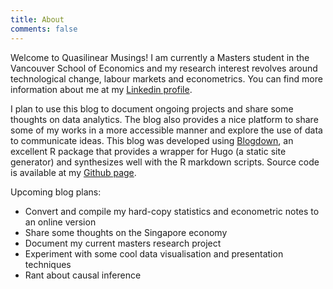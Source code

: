 ```yaml
---
title: About
comments: false
---
```


Welcome to Quasilinear Musings! I am currently a Masters student in the Vancouver School of Economics and my research interest revolves around technological change, labour markets and econometrics. You can find more information about me at my [Linkedin profile](https://www.linkedin.com/in/timothy-lin-0600ba141/). 

I plan to use this blog to document ongoing projects and share some thoughts on data analytics. The blog also provides a nice platform to share some of my works in a more accessible manner and explore the use of data to communicate ideas. This blog was developed using [Blogdown](https://github.com/rstudio/blogdown), an excellent R package that provides a wrapper for Hugo (a static site generator) and synthesizes well with the R markdown scripts. Source code is available at my [Github page](https://github.com/timlrx/timlrx.github.io).

Upcoming blog plans:

- Convert and compile my hard-copy statistics and econometric notes to an online version
- Share some thoughts on the Singapore economy
- Document my current masters research project
- Experiment with some cool data visualisation and presentation techniques
- Rant about causal inference
